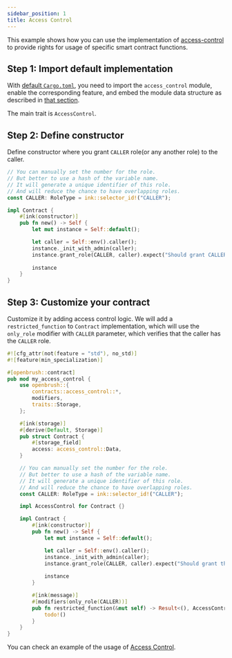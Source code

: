 ```yaml
---
sidebar_position: 1
title: Access Control
---
```


This example shows how you can use the implementation of [access-control](https://github.com/Supercolony-net/openbrush-contracts/tree/main/contracts/src/access/access_control) to provide rights for usage of specific smart contract functions.

## Step 1: Import default implementation

With [default `Cargo.toml`](/smart-contracts/overview#the-default-toml-of-your-project-with-openbrush),
you need to import the `access_control` module, enable the corresponding feature, and embed the module data structure
as described in [that section](/smart-contracts/overview#reuse-implementation-of-traits-from-openbrush).

The main trait is `AccessControl`.

## Step 2: Define constructor

Define constructor where you grant `CALLER` role(or any another role) to the caller.

```rust
// You can manually set the number for the role.
// But better to use a hash of the variable name.
// It will generate a unique identifier of this role.
// And will reduce the chance to have overlapping roles.
const CALLER: RoleType = ink::selector_id!("CALLER");

impl Contract {
    #[ink(constructor)]
    pub fn new() -> Self {
        let mut instance = Self::default();

        let caller = Self::env().caller();
        instance._init_with_admin(caller);
        instance.grant_role(CALLER, caller).expect("Should grant CALLER role");
        
        instance
    }
}
```

## Step 3: Customize your contract

Customize it by adding access control logic. We will add a `restricted_function` to `Contract` implementation, 
which will use the `only_role` modifier with `CALLER` parameter, which verifies that the caller has the `CALLER` role. 

```rust
#![cfg_attr(not(feature = "std"), no_std)]
#![feature(min_specialization)]

#[openbrush::contract]
pub mod my_access_control {
    use openbrush::{
        contracts::access_control::*,
        modifiers,
        traits::Storage,
    };

    #[ink(storage)]
    #[derive(Default, Storage)]
    pub struct Contract {
        #[storage_field]
        access: access_control::Data,
    }

    // You can manually set the number for the role.
    // But better to use a hash of the variable name.
    // It will generate a unique identifier of this role.
    // And will reduce the chance to have overlapping roles.
    const CALLER: RoleType = ink::selector_id!("CALLER");

    impl AccessControl for Contract {}

    impl Contract {
        #[ink(constructor)]
        pub fn new() -> Self {
            let mut instance = Self::default();

            let caller = Self::env().caller();
            instance._init_with_admin(caller);
            instance.grant_role(CALLER, caller).expect("Should grant the role");
            
            instance
        }

        #[ink(message)]
        #[modifiers(only_role(CALLER))]
        pub fn restricted_function(&mut self) -> Result<(), AccessControlError> {
            todo!()
        }
    }
}
```

You can check an example of the usage of [Access Control](https://github.com/Supercolony-net/openbrush-contracts/tree/main/examples/access_control).